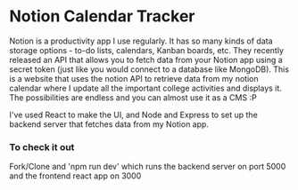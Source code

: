 # Notion Calendar Tracker 
Notion is a productivity app I use regularly. It has so many kinds of data storage options - to-do lists, calendars, Kanban boards, etc. They recently released an API that allows you to fetch data from your Notion app using a secret token (just like you would connect to a database like MongoDB). This is a website that uses the notion API to retrieve data from my notion calendar where I update all the important college activities and displays it. The possibilities are endless and you can almost use it as a CMS :P

I've used React to make the UI, and Node and Express to set up the backend server that fetches data from my Notion app.

### To check it out
Fork/Clone and 'npm run dev' which runs the backend server on port 5000 and the frontend react app on 3000
